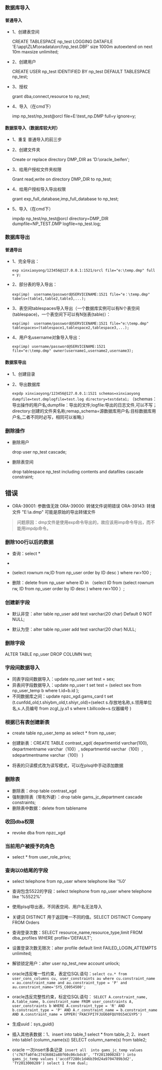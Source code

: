 ### 数据库导入 ###
#### 普通导入 ####
- 1、创建表空间

    CREATE TABLESPACE np_test LOGGING DATAFILE 'E:\app\ZLM\oradata\orcl\np_test.DBF' size 1000m autoextend on next 10m maxsize unlimited;
- 2、创建用户

    CREATE USER np_test IDENTIFIED BY np_test DEFAULT TABLESPACE np_test;
- 3、授权

    grant dba,connect,resource to np_test;
- 4、导入（在cmd下）

    imp np_test/np_test@orcl file=E:\test_np.DMP full=y ignore=y;
#### 数据泵导入（数据库较大时） ####
 
- 1、重复 普通导入的前三步
- 2、创建文件夹

    Create or replace directory DMP_DIR as 'D:\oracle_beifen';
- 3、给用户授权文件夹权限

    Grant read,write on directory DMP_DIR to np_test;
- 4、给用户授权导入导出权限

    grant exp_full_database,imp_full_database to np_test;
- 5、导入（在cmd下）

    impdp np_test/np_test@orcl directory=DMP_DIR dumpfile=NP_TEST.DMP  logfile=np_test.log;
### 数据库导出 ###
#### 普通导出 ####
- 1、完全导出：

	`exp xinxiaoyong/123456@127.0.0.1:1521/orcl file="e:\temp.dmp" full = y;`
- 2、部分表的导入导出：

	`exp(imp)  username/password@SERVICENAME:1521 file="e：\temp.dmp" tabels=(table1,table2,table3,...);`
- 3、表空间tablespaces导入导出（一个数据库实例可以有N个表空间(tablespace)，一个表空间下可以有N张表(table)）：

	`exp(imp)  username/password@SERVICENAME:1521 file="e:\temp.dmp" tablespaces=(tablespace1,tablespace2,tablespace3,...);`
- 4、用户名username对象导入导出：

	`exp(imp) username/password@SERVICENAME:1521 file="e:\temp.dmp" owner(username1,username2,username3);`
#### 数据泵导出 ####
- 1、创建目录
- 2、导出数据库

    `expdp xinxiaoyong/123456@127.0.0.1:1521 schemas=xinxiaoyong dumpfile=test.dmplogfile=test.log directory=testdata1;`
（schemas：导出操作的用户名;dumpfile：导出的文件;logfile:导出的日志文件,可以不写；directory:创建的文件夹名称;remap_schema=源数据库用户名:目标数据库用户名,二者不同时必写，相同可以省略;）
	
### 删除操作 ###
- 删除用户

    drop user np_test cascade;
- 删除表空间

    drop tablespace np_test including contents and datafiles cascade constraint;
## 错误 ##
- ORA-39001: 参数值无效
  ORA-39000: 转储文件说明错误
  ORA-39143: 转储文件 "E:\a.dmp" 可能是原始的导出转储文件
> 问题原因：dmp文件是使用exp命令导出的，故应该用imp命令导出，而不能用impdp命令。

### 删除100行以后的数据 ###

- 查询：select * 
- 
-  (select rownum rw,ID  from np_user order by ID desc ) where rw>100 ;

- 删除：delete from np_user where ID in （select ID from (select rownum rw, ID from np_user order by ID desc ) where rw>100 ）;

### 创建新字段 ###
- 默认非空：alter table np_user add test varchar(20 char)  Default 0 NOT NULL;



- 默认为空：alter table np_user add test varchar(20 char)  NULL;
### 删除字段 ###

ALTER TABLE np_user DROP COLUMN test; 

### 字段间数据导入 ###
- 同表字段间数据导入：update np_user set test = sex;
- 异表间字段数据导入：update np_user t set test = (select sex  from np_user_temp b where t.id=b.id  );
- 不同数据库之间：update  npzc_xgd.gams_card t  set (t.cunfdd_old,t.shiybm_old,t.shiyr_old)=(select s.存放地名称,s.领用单位名,s.人员编号  from zcgl_jy.s1 s where t.billcode=s.仪器编号 )
### 根据已有表创建新表 ###
- create table np_user_temp as select * from np_user;
- 创建新表：CREATE TABLE contrast_xgd(
departmentid varchar(100),
departmentname varchar（100）,
sdepartmentid  varchar（100）,
sdepartmentname varchar（100）
)

- 将表的只读模式改为读写模式，可以在plsql中手动添加数据
### 删除表 ###
- 删除表：drop table contrast_xgd
- 强制删除表（带有外键）：drop table gams_jc_department cascade constraints;
- 删除表中数据：delete from tablename
### 收回dba权限 ###
- revoke dba from npzc_xgd
### 当前用户被授予的角色 ###
-  select * from user_role_privs;
### 查询以0结尾的字段 ###
- select telephone from  np_user where telephone like  '%0'
- 查询包含5522的字段：select telephone from  np_user where telephone like  '%5522%'
- 使用plsql导出表，不同表空间、用户名无法导入



- 关键词 DISTINCT 用于返回唯一不同的值。SELECT DISTINCT Company FROM Orders




- 查询登录次数：SELECT resource_name,resource_type,limit FROM dba_profiles WHERE profile='DEFAULT';



- 设置登录次数无限次：alter profile default limit FAILED_LOGIN_ATTEMPTS unlimited;



- 解锁锁定用户：alter user np_test_new account unlock;

- oracle违反唯一性约束，表定位SQL语句：`select cu.* from user_cons_columns cu, user_constraints au where cu.constraint_name = au.constraint_name and au.constraint_type = 'P' and au.constraint_name='SYS_C0054500';`
- oracle违反完整性约束，标定位SQL语句：    `SELECT A.constraint_name, A.table_name, b.constraint_name
  FROM user_constraints A, user_constraints b
 WHERE A.constraint_type = 'R'
   AND b.constraint_type = 'P'
   AND A.r_constraint_name = b.constraint_name
   AND A.constraint_name = UPPER('FKACFPI7FJUU60FQUY0S54CGYP5')`


- 生成uuid：sys_guid()

- 插入其他表数据：1、insert into table_1  select * from table_2;
				2、insert into table1 (column_name(s)) SELECT column_name(s) from table2;
    

- oracle 一次insert多条记录` insert all 
 into gams_jc_temp values  ('c767fa0f4c27436082a88f60c06cbdc8', 'TY2013000283')
 into gams_jc_temp values ('accdf7280c1d46b39d24a9704789b3d2', 'TY2013000289')
 select 1 from dual;`